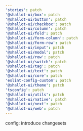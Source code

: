 ```yaml
---
'stories': patch
'@shallot-ui/box': patch
'@shallot-ui/button': patch
'@shallot-ui/checkbox': patch
'@shallot-ui/column': patch
'@shallot-ui/fold': patch
'@shallot-ui/form-column': patch
'@shallot-ui/form-row': patch
'@shallot-ui/input': patch
'@shallot-ui/modal': patch
'@shallot-ui/row': patch
'@shallot-ui/switch': patch
'@shallot-ui/tag': patch
'@shallot-ui/text': patch
'@shallot-ui/core': patch
'eslint-config-custom': patch
'@shallot-ui/theme': patch
'tsconfig': patch
'@shallot-ui/utils': patch
'@shallot-ui/native': patch
'@shallot-ui/next': patch
'@shallot-ui/web': patch
---
```


config: introduce changesets
